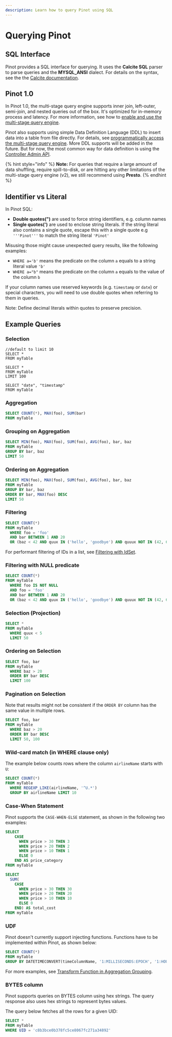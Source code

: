 ```yaml
---
description: Learn how to query Pinot using SQL
---
```


# Querying Pinot

## SQL Interface

Pinot provides a SQL interface for querying. It uses the **Calcite SQL** parser to parse queries and the **MYSQL\_ANSI** dialect. For details on the syntax, see the the [Calcite documentation](https://calcite.apache.org/docs/reference.html).&#x20;

## Pinot 1.0

In Pinot 1.0, the multi-stage query engine supports inner join, left-outer, semi-join, and nested queries out of the box. It's optimized for in-memory process and latency. For more information, see how to [enable and use the multi-stage query engine](../../developers/advanced/v2-multi-stage-query-engine.md).

Pinot also supports using simple Data Definition Language (DDL) to insert data into a table from file directly. For details, see [programmatically access the multi-stage query engine](../../developers/advanced/v2-multi-stage-query-engine.md#programmatically-access-the-multi-stage-query-engine). More DDL supports will be added in the future. But for now, the most common way for data definition is using the [Controller Admin API](https://docs.pinot.apache.org/users/api/pinot-rest-admin-interface).

{% hint style="info" %}
**Note:** For queries that require a large amount of data shuffling, require spill-to-disk, or are hitting any other limitations of the multi-stage query engine (v2), we still recommend using **Presto**.
{% endhint %}

## Identifier vs Literal

In Pinot SQL:

* **Double quotes(")** are used to force string identifiers, e.g. column names
* **Single quotes(')** are used to enclose string literals. If the string literal also contains a single quote, escape this with a single quote e.g `'''Pinot'''` to match the string literal `'Pinot'`

Misusing those might cause unexpected query results, like the following examples:

* `WHERE a='b'` means the predicate on the column `a` equals to a string literal value `'b'`
* `WHERE a="b"` means the predicate on the column `a` equals to the value of the column `b`

If your column names use reserved keywords (e.g. `timestamp` or `date`) or special characters, you will need to use double quotes when referring to them in queries.

Note: Define decimal literals within quotes to preserve precision.

## Example Queries

### Selection

```
//default to limit 10
SELECT * 
FROM myTable 

SELECT * 
FROM myTable 
LIMIT 100
```

```
SELECT "date", "timestamp"
FROM myTable 
```

### Aggregation

```sql
SELECT COUNT(*), MAX(foo), SUM(bar) 
FROM myTable
```

### Grouping on Aggregation

```sql
SELECT MIN(foo), MAX(foo), SUM(foo), AVG(foo), bar, baz 
FROM myTable
GROUP BY bar, baz 
LIMIT 50
```

### Ordering on Aggregation

```sql
SELECT MIN(foo), MAX(foo), SUM(foo), AVG(foo), bar, baz 
FROM myTable
GROUP BY bar, baz 
ORDER BY bar, MAX(foo) DESC 
LIMIT 50
```

### Filtering

```sql
SELECT COUNT(*) 
FROM myTable
  WHERE foo = 'foo'
  AND bar BETWEEN 1 AND 20
  OR (baz < 42 AND quux IN ('hello', 'goodbye') AND quuux NOT IN (42, 69))
```

For performant filtering of IDs in a list, see [Filtering with IdSet](https://docs.pinot.apache.org/users/user-guide-query/filtering-with-idset).

### Filtering with NULL predicate

```sql
SELECT COUNT(*) 
FROM myTable
  WHERE foo IS NOT NULL
  AND foo = 'foo'
  AND bar BETWEEN 1 AND 20
  OR (baz < 42 AND quux IN ('hello', 'goodbye') AND quuux NOT IN (42, 69))
```

### Selection (Projection)

```sql
SELECT * 
FROM myTable
  WHERE quux < 5
  LIMIT 50
```

### Ordering on Selection

```sql
SELECT foo, bar 
FROM myTable
  WHERE baz > 20
  ORDER BY bar DESC
  LIMIT 100
```

### Pagination on Selection

Note that results might not be consistent if the `ORDER BY` column has the same value in multiple rows.

```sql
SELECT foo, bar 
FROM myTable
  WHERE baz > 20
  ORDER BY bar DESC
  LIMIT 50, 100
```

### Wild-card match (in WHERE clause only)

The example below counts rows where the column `airlineName` starts with `U`:

```sql
SELECT COUNT(*) 
FROM myTable
  WHERE REGEXP_LIKE(airlineName, '^U.*')
  GROUP BY airlineName LIMIT 10
```

### Case-When Statement

Pinot supports the `CASE-WHEN-ELSE` statement, as shown in the following two examples:

```sql
SELECT
    CASE
      WHEN price > 30 THEN 3
      WHEN price > 20 THEN 2
      WHEN price > 10 THEN 1
      ELSE 0
    END AS price_category
FROM myTable
```

```sql
SELECT
  SUM(
    CASE
      WHEN price > 30 THEN 30
      WHEN price > 20 THEN 20
      WHEN price > 10 THEN 10
      ELSE 0
    END) AS total_cost
FROM myTable
```

### UDF

Pinot doesn't currently support injecting functions.  Functions have to be implemented within Pinot, as shown below:

```sql
SELECT COUNT(*)
FROM myTable
GROUP BY DATETIMECONVERT(timeColumnName, '1:MILLISECONDS:EPOCH', '1:HOURS:EPOCH', '1:HOURS')
```

For more examples, see [Transform Function in Aggregation Grouping](https://docs.pinot.apache.org/users/user-guide-query/supported-transformations).

### BYTES column

Pinot supports queries on BYTES column using hex strings. The query response also uses hex strings to represent bytes values.

The query below fetches all the rows for a given UID:

```sql
SELECT * 
FROM myTable
WHERE UID = 'c8b3bce0b378fc5ce8067fc271a34892'
```
